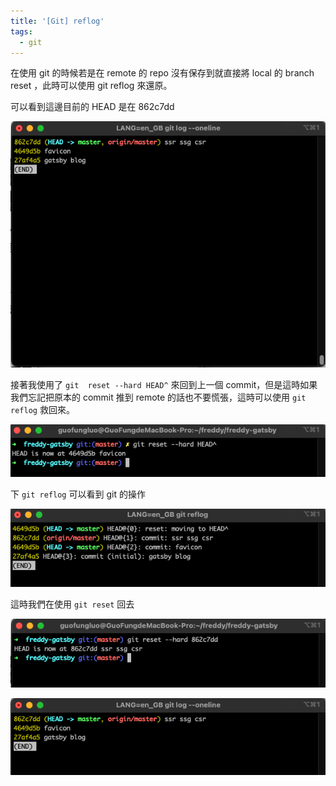 ```yaml
---
title: '[Git] reflog'
tags:
  - git
---
```


在使用 git 的時候若是在 remote 的 repo 沒有保存到就直接將 local 的 branch reset ，此時可以使用 git reflog 來還原。

可以看到這邊目前的 HEAD 是在 862c7dd

![截圖 2022-04-05 下午10.27.30](https://raw.githubusercontent.com/luofreddy/images/main/uPic/2022/04/05/%E6%88%AA%E5%9C%96%202022-04-05%20%E4%B8%8B%E5%8D%8810.27.30.png)



接著我使用了 `git  reset --hard HEAD^` 來回到上一個 commit，但是這時如果我們忘記把原本的 commit 推到 remote 的話也不要慌張，這時可以使用 `git reflog` 救回來。

![截圖 2022-04-05 下午10.29.23](https://raw.githubusercontent.com/luofreddy/images/main/uPic/2022/04/05/%E6%88%AA%E5%9C%96%202022-04-05%20%E4%B8%8B%E5%8D%8810.29.23.png)

下  `git reflog` 可以看到 git 的操作

![截圖 2022-04-05 下午10.33.15](https://raw.githubusercontent.com/luofreddy/images/main/uPic/2022/04/05/%E6%88%AA%E5%9C%96%202022-04-05%20%E4%B8%8B%E5%8D%8810.33.15.png)

這時我們在使用 `git reset` 回去

![截圖 2022-04-05 下午10.36.11](https://raw.githubusercontent.com/luofreddy/images/main/uPic/2022/04/05/%E6%88%AA%E5%9C%96%202022-04-05%20%E4%B8%8B%E5%8D%8810.36.11.png)

![截圖 2022-04-05 下午10.36.41](https://raw.githubusercontent.com/luofreddy/images/main/uPic/2022/04/05/%E6%88%AA%E5%9C%96%202022-04-05%20%E4%B8%8B%E5%8D%8810.36.41.png)